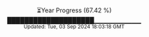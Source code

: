 <p align="center">
⏳Year Progress (67.42 %)<br>
████████████████████▁▁▁▁▁▁▁▁▁▁ <br>
<sub>Updated: Tue, 03 Sep 2024 18:03:18 GMT</sub>
</p>


